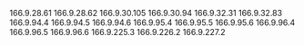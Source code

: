 166.9.28.61
166.9.28.62
166.9.30.105
166.9.30.94
166.9.32.31
166.9.32.83
166.9.94.4
166.9.94.5
166.9.94.6
166.9.95.4
166.9.95.5
166.9.95.6
166.9.96.4
166.9.96.5
166.9.96.6
166.9.225.3
166.9.226.2
166.9.227.2
